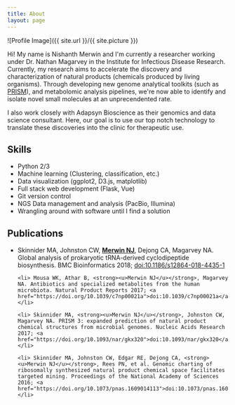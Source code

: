 ```yaml
---
title: About
layout: page
---
```

![Profile Image]({{ site.url }}/{{ site.picture }})


<p>Hi! My name is Nishanth Merwin and I'm currently a researcher working
under Dr. Nathan Magarvey in the Institute for Infectious Disease Research.
Currently, my research aims to accelerate the discovery and characterization
of natural products (chemicals produced by living organisms). Through developing
new genome analytical toolkits (such as <a href="https://magarveylab.ca/prism/" target="_blank">PRISM</a>), 
and metabolomic analysis pipelines,
we're now able to identify and isolate novel small molecules at an
unprecendented rate.</p>

<p>I also work closely with Adapsyn Bioscience as their genomics and data science
consultant. Here, our goal is to use our top notch technology to translate 
these discoveries into the clinic for therapeutic use.</p> 


<h2>Skills</h2>

<ul class="skill-list">
	<li> Python 2/3 </li>
	<li> Machine learning (Clustering, classification, etc.) </li>
	<li> Data visualization (ggplot2, D3.js, matplotlib) </li>
	<li> Full stack web development (Flask, Vue) </li>
	<li> Git version control </li>
	<li> NGS Data management and analysis (PacBio, Illumina) </li>
	<li> Wrangling around with software until I find a solution </li>
</ul>

<h2>Publications</h2>
<ul class="skill-list">
	<li> Skinnider MA, Johnston CW, <strong><u>Merwin NJ</u></strong>, Dejong CA, Magarvey NA. Global analysis of prokaryotic tRNA-derived cyclodipeptide biosynthesis. BMC Bioinformatics 2018; <a href="https://doi.org/10.1186/s12864-018-4435-1">doi:10.1186/s12864-018-4435-1</a></li>

	<li> Mousa WK, Athar B, <strong><u>Merwin NJ</u></strong>, Magarvey NA. Antibiotics and specialized metabolites from the human microbiota. Natural Product Reports 2017; <a href="https://doi.org/10.1039/c7np00021a">doi:10.1039/c7np00021a</a></li>

	<li> Skinnider MA, <strong><u>Merwin NJ</u></strong>, Johnston CW, Magarvey NA. PRISM 3: expanded prediction of natural product chemical structures from microbial genomes. Nucleic Acids Research 2017; <a href="https://doi.org/10.1093/nar/gkx320">doi:10.1093/nar/gkx320</a></li>

	<li> Skinnider MA, Johnston CW, Edgar RE, Dejong CA, <strong><u>Merwin NJ</u></strong>, Rees PN, et al. Genomic charting of ribosomally synthesized natural product chemical space facilitates targeted mining. Proceedings of the National Academy of Sciences 2016; <a href="https://doi.org/10.1073/pnas.1609014113">doi:10.1073/pnas.1609014113</a></li>

</ul>
